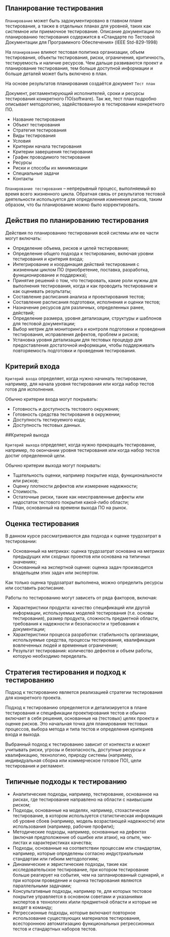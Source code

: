 ## Планирование тестирования

`Планирование` может быть задокументировано в главном плане тестирования, а также в отдельных планах для уровней, таких как системное или приемочное тестирование. Описание документации по планированию тестирования содержится в «Стандарте по Тестовой Документации для Программного Обеспечения» (IEEE Std-829-1998)

На `планирование` влияют тестовая политика организации, объем тестирования, объекты тестирования, риски, ограничения, критичность, тестируемость и наличие ресурсов. Чем дальше развиваются проект и планирование тестирования, тем больше доступной информации и больше деталей может быть включено в план.

На основе результатов планирования создаётся документ `Тест план`

Документ, регламентирующий исполнителей, сроки и ресурсы тестирования конкретного ПО(software).
Так же, тест план подробно описывает методологию, задействованную в тестировании конкретного ПО.

- Название тестирования
- Объект тестирования
- Стратегия тестирования
- Виды тестирования
- Условия
- Критерии начала тестирования
- Критерии завершения тестирования
- График проводимого тестирования
- Ресурсы
- Риски и способы их минимизации
- Специальные задачи
- Контакты

`Планирование тестирования` – непрерывный процесс, выполняемый во время всего жизненного цикла. Обратная связь от результатов тестовой деятельности используется для определения изменения рисков, таким образом, что бы планирование можно было корректировать.

## Действия по планированию тестирования

Действия по планированию тестирования всей системы или ее части могут
включать:

- Определение объема, рисков и целей тестирования;
- Определение общего подхода к тестированию, включая уровни тестирования и критерия входа;
- Интегрирование и координация действий тестирования с жизненным циклом ПО (приобретение, поставка, разработка, функционирование и поддержка);
- Принятие решений о том, что тестировать, какие роли нужны для выполнения тестирования, когда и как проводить тестирование и как оценивать результаты;
- Составление расписания анализа и проектирования тестов;
- Составление расписания подготовки, исполнения и оценки тестов;
- Назначение ресурсов для различных, определенных ранее, действий;
- Определение размера, уровня детализации, структуры и шаблонов для тестовой документации;
- Выбор метрик для мониторинга и контроля подготовки и проведения тестирования, исправления дефектов, проблем и рисков;
- Установка уровня детализации для тестовых процедур для предоставления достаточной информации,
чтобы поддерживать повторяемость подготовки и проведения тестирования.

## Критерий входа

`Критерий входа` определяет, когда нужно начинать тестирование, например, для начала уровня тестирования или когда набор тестов готов для исполнения.

Обычно критерии входа могут покрывать:
- Готовность и доступность тестового окружения;
- Готовность средства тестирования в окружении;
- Доступность тестируемого кода;
- Доступность тестовых данных.

##Критерий выхода

`Критерий выхода` определяет, когда нужно прекращать тестирование, например, по окончании уровня тестирования или когда набор тестов достиг определенной цели.

Обычно критерии выхода могут покрывать:
- Тщательность оценки, например покрытие кода, функциональности или рисков;
- Оценку плотности дефектов или измерение надежности;
- Стоимость.
- Остаточные риски, такие как неисправленные дефекты или недостаток тестового покрытия какой-либо области;
- План, основанный на времени выхода ПО на рынок.

## Оценка тестирования

В данном курсе рассматриваются два подхода к оценке трудозатрат в
тестировании:
- Основанный на метриках: оценка трудозатрат основана на метриках предыдущих или сходных проектов или основана на типичных значениях;
- Основанный на экспертной оценке: оценка задач производится владельцем этих задач или экспертом.

Как только оценка трудозатрат выполнена, можно определить ресурсы или составить расписание.

Работы по тестированию могут зависеть от ряда факторов, включая:
- Характеристики продукта: качество спецификаций или другой информации, используемых моделей тестирования (т.е. основы тестирования), размер продукта, сложность предметной области, требования к надежности и безопасности и требования к документации;
- Характеристики процесса разработки: стабильность организации, используемые средства, процессы тестирования, квалификация вовлеченных людей и временные ограничения;
- Результат тестирования: количество дефектов и объем работы, которую необходимо переделать.

## Стратегия тестирования и подход к тестированию

Подход к тестированию является реализацией стратегии тестирования для конкретного проекта.

Подход к тестированию определяется и детализируется в плане тестирования и спецификации проектирования тестов и обычно включает в себя решения, основанные на (тестовых) целях проекта и оценке рисков. Это начальная точка для планирования тестовых процессов, выбора метода и типа тестов и определения критериев входа и выхода.

Выбранный подход к тестированию зависит от контекста и может учитывать риски, угрозы и безопасность, доступные ресурсы и квалификацию, технологию, природу системы (например, индивидуальная сборка или коммерческое готовое ПО), цели тестирования и регламент.

## Типичные подходы к тестированию

- Аналитические подходы, например, тестирование, основанное на рисках, где тестирование направлено на области с наивысшим риском;
- Подходы, основанные на моделях, например, стохастическое тестирование, в котором используется статистическая информация об уровне сбоев (например, модель возрастающей надежности) или использования (например, рабочие профили);
- Методические подходы, например, основанные на дефектах (включая предположение об ошибке или атаки), на опыте, чек-листах и характеристиках качества;
- Подходы, основанные на соответствии процессам или стандартам, например, которые определены согласно индустриальным стандартам или гибким методологиям;
- Динамические и эвристические подходы, такие как исследовательское тестирование, при котором тестирование больше реагирует на события, чем на запланированный сценарий, и при котором проведение и оценка тестирования являются параллельными задачами;
- Консультативные подходы, например те, для которых тестовое покрытие управляется в основном советами и указаниями экспертов в технологиях и\или предметной области и которые не входят в команду;
- Регрессионные подходы, которые включают повторное использование существующих материалов тестирования, всестороннюю автоматизацию функциональных регрессионных тестов и стандартных наборов тестов.
